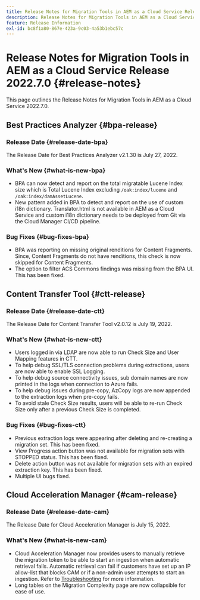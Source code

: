 ```yaml
---
title: Release Notes for Migration Tools in AEM as a Cloud Service Release 2022.7.0
description: Release Notes for Migration Tools in AEM as a Cloud Service Release 2022.7.0
feature: Release Information
exl-id: bc8f1a80-867e-423a-9c03-4a53b1ebc57c
---
```

# Release Notes for Migration Tools in AEM as a Cloud Service Release 2022.7.0 {#release-notes}

This page outlines the Release Notes for Migration Tools in AEM as a Cloud Service 2022.7.0.

## Best Practices Analyzer {#bpa-release}

### Release Date {#release-date-bpa}

The Release Date for Best Practices Analyzer v2.1.30 is July 27, 2022.

### What's New {#what-is-new-bpa}

* BPA can now detect and report on the total migratable Lucene Index size which is Total Lucene Index excluding `/oak:index/lucene` and `/oak:index/damAssetLucene`.
* New pattern added in BPA to detect and report on the use of custom i18n dictionary. Translator.html is not available in AEM as a Cloud Service and custom i18n dictionary needs to be deployed from Git via the Cloud Manager CI/CD pipeline.

### Bug Fixes {#bug-fixes-bpa}

* BPA was reporting on missing original renditions for Content Fragments. Since, Content Fragments do not have renditions, this check is now skipped for Content Fragments.
* The option to filter ACS Commons findings was missing from the BPA UI. This has been fixed.

## Content Transfer Tool {#ctt-release}

### Release Date {#release-date-ctt}

The Release Date for Content Transfer Tool v2.0.12 is July 19, 2022.

### What's New {#what-is-new-ctt}

* Users logged in via LDAP are now able to run Check Size and User Mapping features in CTT.
* To help debug SSL/TLS connection problems during extractions, users are now able to enable SSL Logging.
* To help debug source connectivity issues, sub domain names are now printed in the logs when connection to Azure fails.
* To help debug issues during pre-copy, AzCopy logs are now appended to the extraction logs when pre-copy fails.
* To avoid stale Check Size results, users will be able to re-run Check Size only after a previous Check Size is completed.

### Bug Fixes {#bug-fixes-ctt}

* Previous extraction logs were appearing after deleting and re-creating a migration set. This has been fixed.
* View Progress action button was not available for migration sets with STOPPED status. This has been fixed.
* Delete action button was not available for migration sets with an expired extraction key. This has been fixed.
* Multiple UI bugs fixed.

## Cloud Acceleration Manager {#cam-release}

### Release Date {#release-date-cam}

The Release Date for Cloud Acceleration Manager is July 15, 2022.

### What's New {#what-is-new-cam}

* Cloud Acceleration Manager now provides users to manually retrieve the migration token to be able to start an ingestion when automatic retrieval fails. Automatic retrieval can fail if customers have set up an IP allow-list that blocks CAM or if a non-admin user attempts to start an ingestion. Refer to [Troubleshooting](/help/journey-migration/content-transfer-tool/using-content-transfer-tool/ingesting-content.md#troubleshooting) for more information.
* Long tables on the Migration Complexity page are now collapsible for ease of use.
